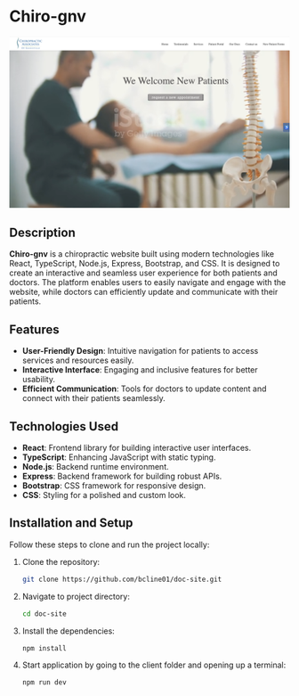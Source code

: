 # Chiro-gnv

![Doc-Site Preview](src/assets/mainpic.png)

## Description

**Chiro-gnv** is a chiropractic website built using modern technologies like React, TypeScript, Node.js, Express, Bootstrap, and CSS. It is designed to create an interactive and seamless user experience for both patients and doctors. The platform enables users to easily navigate and engage with the website, while doctors can efficiently update and communicate with their patients.

## Features

- **User-Friendly Design**: Intuitive navigation for patients to access services and resources easily.
- **Interactive Interface**: Engaging and inclusive features for better usability.
- **Efficient Communication**: Tools for doctors to update content and connect with their patients seamlessly.

## Technologies Used

- **React**: Frontend library for building interactive user interfaces.
- **TypeScript**: Enhancing JavaScript with static typing.
- **Node.js**: Backend runtime environment.
- **Express**: Backend framework for building robust APIs.
- **Bootstrap**: CSS framework for responsive design.
- **CSS**: Styling for a polished and custom look.

## Installation and Setup

Follow these steps to clone and run the project locally:

1. Clone the repository:
   ```bash
   git clone https://github.com/bcline01/doc-site.git
2. Navigate to project directory:
   ```bash
   cd doc-site
3. Install the dependencies:
   ```bash
   npm install
4. Start application by going to the client folder and opening up a terminal:
   ```bash
   npm run dev

